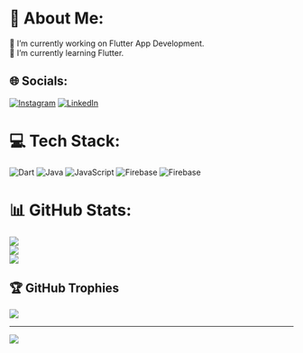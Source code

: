 # 💫 About Me:
🔭 I’m currently working on Flutter App Development.<br>🌱 I’m currently learning Flutter.


## 🌐 Socials:
[![Instagram](https://img.shields.io/badge/Instagram-%23E4405F.svg?logo=Instagram&logoColor=white)](https://instagram.com/chandu.tiriveedhi) [![LinkedIn](https://img.shields.io/badge/LinkedIn-%230077B5.svg?logo=linkedin&logoColor=white)](https://linkedin.com/in/https://www.linkedin.com/in/tncs/) 

# 💻 Tech Stack:
![Dart](https://img.shields.io/badge/dart-%230175C2.svg?style=for-the-badge&logo=dart&logoColor=white) ![Java](https://img.shields.io/badge/java-%23ED8B00.svg?style=for-the-badge&logo=openjdk&logoColor=white) ![JavaScript](https://img.shields.io/badge/javascript-%23323330.svg?style=for-the-badge&logo=javascript&logoColor=%23F7DF1E) ![Firebase](https://img.shields.io/badge/firebase-%23039BE5.svg?style=for-the-badge&logo=firebase) ![Firebase](https://img.shields.io/badge/firebase-a08021?style=for-the-badge&logo=firebase&logoColor=ffcd34)
# 📊 GitHub Stats:
![](https://github-readme-stats.vercel.app/api?username=chandutiriveedhi&theme=blueberry&hide_border=false&include_all_commits=false&count_private=false)<br/>
![](https://github-readme-streak-stats.herokuapp.com/?user=chandutiriveedhi&theme=blueberry&hide_border=false)<br/>
![](https://github-readme-stats.vercel.app/api/top-langs/?username=chandutiriveedhi&theme=blueberry&hide_border=false&include_all_commits=false&count_private=false&layout=compact)

## 🏆 GitHub Trophies
![](https://github-profile-trophy.vercel.app/?username=chandutiriveedhi&theme=radical&no-frame=false&no-bg=true&margin-w=4)

---
[![](https://visitcount.itsvg.in/api?id=chandutiriveedhi&icon=5&color=4)](https://visitcount.itsvg.in)

<!-- Proudly created with GPRM ( https://gprm.itsvg.in ) -->
